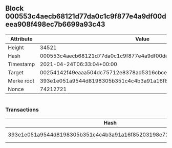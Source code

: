 ## Block 000553c4aecb68121d77da0c1c9f877e4a9df00deea908f498ec7b6699a93c43

Attribute | Value
--- | ---
Height | 34521
Hash | 000553c4aecb68121d77da0c1c9f877e4a9df00deea908f498ec7b6699a93c43
Timestamp | 2021-04-24T06:33:04+00:00
Target | 00254142f49eaaa504dc75712e8378ad5316cbcead634704b3734b6271167cc4
Merke root | 393e1e051a9544d8198305b351c4c4b3a91a16f85203198e7290f35304f08982
Nonce | 74212721

```

```

### Transactions

Hash | Amount
--- | ---
[393e1e051a9544d8198305b351c4c4b3a91a16f85203198e7290f35304f08982](393e1e051a9544d8198305b351c4c4b3a91a16f85203198e7290f35304f08982.md) | 10.00000000 SKEPTI 
